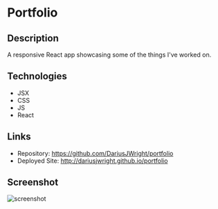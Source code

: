 # Portfolio

## Description
A responsive React app showcasing some of the things I've worked on.

## Technologies
* JSX
* CSS
* JS
* React

## Links
* Repository: https://github.com/DariusJWright/portfolio
* Deployed Site: http://dariusjwright.github.io/portfolio

## Screenshot
![screenshot](https://user-images.githubusercontent.com/64335245/102401599-353ac900-3fa9-11eb-853b-8f40fbde5797.PNG)
